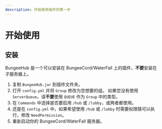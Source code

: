 ```yaml
---
description: 开始使用插件的第一步
---
```

# 开始使用

## 安装

BungeeHub 是一个可以安装在 BungeeCord/WaterFall 上的插件，**不要**安装在子服务器上。

1. 复制 `BungeeHub.jar` 到插件文件夹。
2. 打开 `config.yml` 并将 `Group` 修改为您想要的组。 如果您没有使用 `ServerQueue`，请**不要**使用 `QUEUE` 作为 `Group` 中的类型。
3. 在 `Commands` 中选择是否要启用 `/hub` 或 `/lobby`，或两者都使用。
4. 还是在 `config.yml` 中，如果希望使用 `/hub` 或 `/lobby` 时需要权限猜可以执行，修改 `NeedPermission`。
5. 重新启动你的 BungeeCord/WaterFall 服务器。
